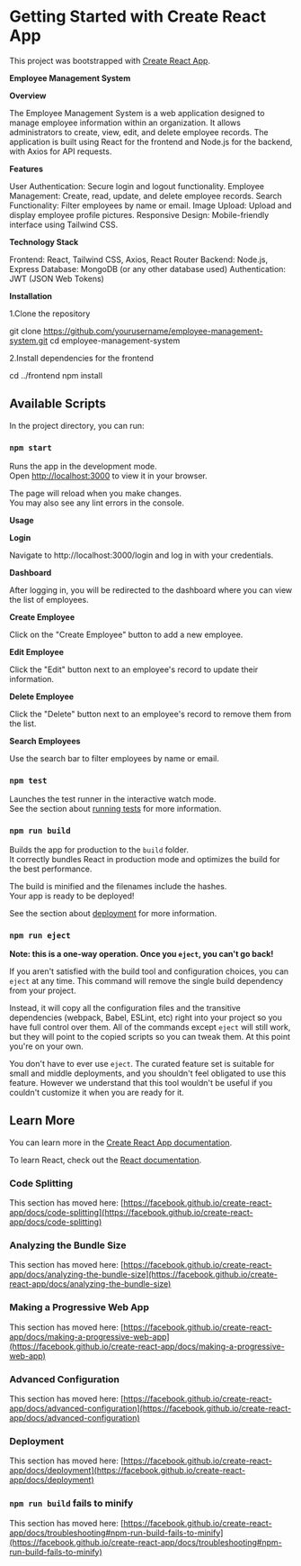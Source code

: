 # Getting Started with Create React App

This project was bootstrapped with [Create React App](https://github.com/facebook/create-react-app).


**Employee Management System**

**Overview**

The Employee Management System is a web application designed to manage employee information within an organization. It allows administrators to create, view, edit, and delete employee records. The application is built using React for the frontend and Node.js for the backend, with Axios for API requests.

**Features**

User Authentication: Secure login and logout functionality.
Employee Management: Create, read, update, and delete employee records.
Search Functionality: Filter employees by name or email.
Image Upload: Upload and display employee profile pictures.
Responsive Design: Mobile-friendly interface using Tailwind CSS.

**Technology Stack**

Frontend: React, Tailwind CSS, Axios, React Router
Backend: Node.js, Express
Database: MongoDB (or any other database used)
Authentication: JWT (JSON Web Tokens)

**Installation**

1.Clone the repository

git clone https://github.com/yourusername/employee-management-system.git
cd employee-management-system

2.Install dependencies for the frontend

cd ../frontend
npm install

## Available Scripts

In the project directory, you can run:

### `npm start`

Runs the app in the development mode.\
Open [http://localhost:3000](http://localhost:3000) to view it in your browser.

The page will reload when you make changes.\
You may also see any lint errors in the console.


**Usage**

**Login**

Navigate to http://localhost:3000/login and log in with your credentials.

**Dashboard**

After logging in, you will be redirected to the dashboard where you can view the list of employees.

**Create Employee**

Click on the "Create Employee" button to add a new employee.

**Edit Employee**

Click the "Edit" button next to an employee's record to update their information.

**Delete Employee**

Click the "Delete" button next to an employee's record to remove them from the list.

**Search Employees**

Use the search bar to filter employees by name or email.

### `npm test`

Launches the test runner in the interactive watch mode.\
See the section about [running tests](https://facebook.github.io/create-react-app/docs/running-tests) for more information.

### `npm run build`

Builds the app for production to the `build` folder.\
It correctly bundles React in production mode and optimizes the build for the best performance.

The build is minified and the filenames include the hashes.\
Your app is ready to be deployed!

See the section about [deployment](https://facebook.github.io/create-react-app/docs/deployment) for more information.

### `npm run eject`

**Note: this is a one-way operation. Once you `eject`, you can't go back!**

If you aren't satisfied with the build tool and configuration choices, you can `eject` at any time. This command will remove the single build dependency from your project.

Instead, it will copy all the configuration files and the transitive dependencies (webpack, Babel, ESLint, etc) right into your project so you have full control over them. All of the commands except `eject` will still work, but they will point to the copied scripts so you can tweak them. At this point you're on your own.

You don't have to ever use `eject`. The curated feature set is suitable for small and middle deployments, and you shouldn't feel obligated to use this feature. However we understand that this tool wouldn't be useful if you couldn't customize it when you are ready for it.

## Learn More

You can learn more in the [Create React App documentation](https://facebook.github.io/create-react-app/docs/getting-started).

To learn React, check out the [React documentation](https://reactjs.org/).

### Code Splitting

This section has moved here: [https://facebook.github.io/create-react-app/docs/code-splitting](https://facebook.github.io/create-react-app/docs/code-splitting)

### Analyzing the Bundle Size

This section has moved here: [https://facebook.github.io/create-react-app/docs/analyzing-the-bundle-size](https://facebook.github.io/create-react-app/docs/analyzing-the-bundle-size)

### Making a Progressive Web App

This section has moved here: [https://facebook.github.io/create-react-app/docs/making-a-progressive-web-app](https://facebook.github.io/create-react-app/docs/making-a-progressive-web-app)

### Advanced Configuration

This section has moved here: [https://facebook.github.io/create-react-app/docs/advanced-configuration](https://facebook.github.io/create-react-app/docs/advanced-configuration)

### Deployment

This section has moved here: [https://facebook.github.io/create-react-app/docs/deployment](https://facebook.github.io/create-react-app/docs/deployment)

### `npm run build` fails to minify

This section has moved here: [https://facebook.github.io/create-react-app/docs/troubleshooting#npm-run-build-fails-to-minify](https://facebook.github.io/create-react-app/docs/troubleshooting#npm-run-build-fails-to-minify)
